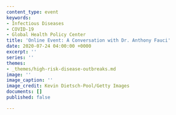 ```yaml
---
content_type: event
keywords:
- Infectious Diseases
- COVID-19
- Global Health Policy Center
title: 'Online Event: A Conversation with Dr. Anthony Fauci'
date: 2020-07-24 04:00:00 +0000
excerpt: ''
series: ''
themes:
- _themes/high-risk-disease-outbreaks.md
image: ''
image_caption: ''
image_credit: Kevin Dietsch-Pool/Getty Images
documents: []
published: false

---
```

